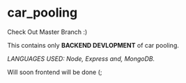 # car_pooling

Check Out Master Branch :)

This contains only **BACKEND DEVLOPMENT** of car pooling.

_LANGUAGES USED: Node, Express and, MongoDB._

Will soon frontend will be done (;
